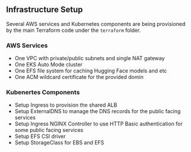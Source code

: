 ## Infrastructure Setup

Several AWS services and Kubernetes components are being provisioned by the main Terraform code under the `terraform` folder.

### AWS Services

- One VPC with private/public subnets and single NAT gateway
- One EKS Auto Mode cluster
- One EFS file system for caching Hugging Face models and etc
- One ACM wildcard certificate for the provided domin

### Kubenertes Components

- Setup Ingress to provision the shared ALB
- Setup ExternalDNS to manage the DNS records for the public facing services
- Setup Ingress NGINX Controller to use HTTP Basic authentication for some public facing services
- Setup EFS CSI driver
- Setup StorageClass for EBS and EFS
